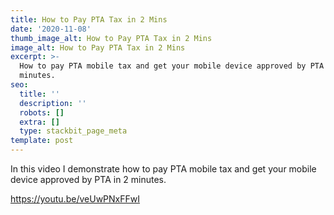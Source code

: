```yaml
---
title: How to Pay PTA Tax in 2 Mins
date: '2020-11-08'
thumb_image_alt: How to Pay PTA Tax in 2 Mins
image_alt: How to Pay PTA Tax in 2 Mins
excerpt: >-
  How to pay PTA mobile tax and get your mobile device approved by PTA in 2
  minutes.
seo:
  title: ''
  description: ''
  robots: []
  extra: []
  type: stackbit_page_meta
template: post
---
```

In this video I demonstrate how to pay PTA mobile tax and get your mobile device approved by PTA in 2 minutes.

<https://youtu.be/veUwPNxFFwI>

